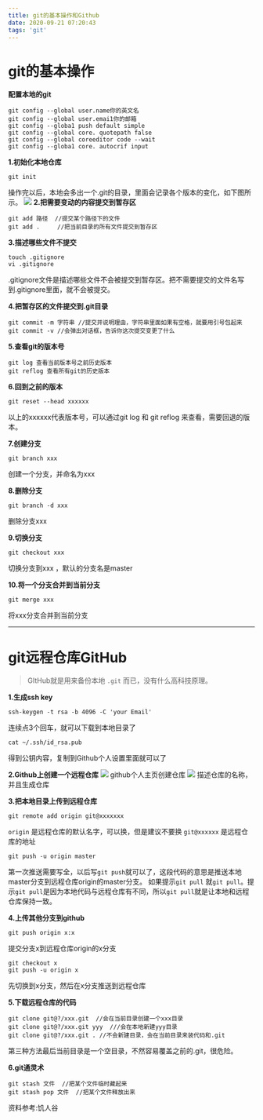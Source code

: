 ```yaml
---
title: git的基本操作和Github
date: 2020-09-21 07:20:43
tags: 'git'
---
```

# git的基本操作
__配置本地的git__
```git
git config --global user.name你的英文名
git config --global user.emai1你的邮箱
git config --globa1 push default simple
git config --global core. quotepath false
git config --global coreeditor code --wait
git config --globa1 core. autocrif input
```
<!--more-->
__1.初始化本地仓库__
```git
git init
```
操作完以后，本地会多出一个.git的目录，里面会记录各个版本的变化，如下图所示。
![](./img/1.png)
__2.把需要变动的内容提交到暂存区__
```git
git add 路径  //提交某个路径下的文件
git add .     //把当前目录的所有文件提交到暂存区
```
__3.描述哪些文件不提交__
```git
touch .gitignore
vi .gitignore 
```
.gitignore文件是描述哪些文件不会被提交到暂存区。把不需要提交的文件名写到.gitignore里面，就不会被提交。

__4.把暂存区的文件提交到.git目录__
```git
git commit -m 字符串 //提交并说明理由，字符串里面如果有空格，就要用引号包起来
git commit -v //会弹出对话框，告诉你这次提交变更了什么
```
__5.查看git的版本号__
```git
git log 查看当前版本号之前历史版本
git reflog 查看所有git的历史版本
```
__6.回到之前的版本__
```git
git reset --head xxxxxx
```
以上的xxxxxx代表版本号，可以通过git log 和 git reflog 来查看，需要回退的版本。

__7.创建分支__
```git
git branch xxx
```
创建一个分支，并命名为xxx

__8.删除分支__
```git
git branch -d xxx
```
删除分支xxx

__9.切换分支__
```git
git checkout xxx
```
切换分支到xxx ，默认的分支名是master

__10.将一个分支合并到当前分支__
```git
git merge xxx
```
将xxx分支合并到当前分支

-------

# git远程仓库GitHub
> GItHub就是用来备份本地 `.git` 而已，没有什么高科技原理。

__1.生成ssh key__
```git
ssh-keygen -t rsa -b 4096 -C 'your Email'
```
连续点3个回车，就可以下载到本地目录了

```git
cat ~/.ssh/id_rsa.pub
```
得到公钥内容，复制到Github个人设置里面就可以了

__2.Github上创建一个远程仓库__
![](./img/2.png)
github个人主页创建仓库
![](./img/3.png)
描述仓库的名称，并且生成仓库

__3.把本地目录上传到远程仓库__
```git
git remote add origin git@xxxxxxx
```
`origin` 是远程仓库的默认名字，可以换，但是建议不要换
`git@xxxxxx` 是远程仓库的地址

```git
git push -u origin master
```
第一次推送需要写全，以后写`git push`就可以了，这段代码的意思是推送本地master分支到远程仓库origin的master分支。
如果提示`git pull` 就`git pull`。提示`git pull`是因为本地代码与远程仓库有不同，所以`git pull`就是让本地和远程仓库保持一致。

__4.上传其他分支到github__
```git
git push origin x:x
```
提交分支x到远程仓库origin的x分支

```git
git checkout x
git push -u origin x
```
先切换到x分支，然后在x分支推送到远程仓库

__5.下载远程仓库的代码__

```git
git clone git@?/xxx.git  //会在当前目录创建一个xxx目录
git clone git@?/xxx.git yyy  ///会在本地新建yyy目录
git clone git@?/xxx.git . //不会新建目录，会在当前目录来装代码和.git
```
第三种方法最后当前目录是一个空目录，不然容易覆盖之前的.git，很危险。

__6.git通灵术__
```git
git stash 文件  //把某个文件临时藏起来
git stash pop 文件  //把某个文件释放出来
```

资料参考:饥人谷
 
